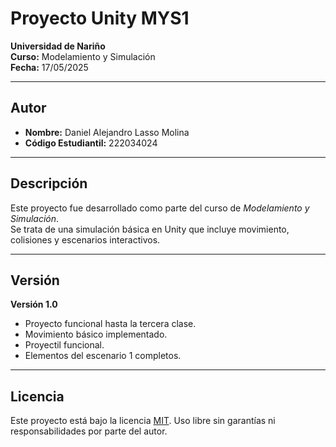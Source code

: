 # Proyecto Unity MYS1

**Universidad de Nariño**  
**Curso:** Modelamiento y Simulación  
**Fecha:** 17/05/2025  

---

## Autor

- **Nombre:** Daniel Alejandro Lasso Molina  
- **Código Estudiantil:** 222034024 

---

## Descripción

Este proyecto fue desarrollado como parte del curso de *Modelamiento y Simulación*.  
Se trata de una simulación básica en Unity que incluye movimiento, colisiones y escenarios interactivos.

---

## Versión

**Versión 1.0**  
- Proyecto funcional hasta la tercera clase.
- Movimiento básico implementado.
- Proyectil funcional.
- Elementos del escenario 1 completos.

---

## Licencia

Este proyecto está bajo la licencia [MIT](LICENSE). Uso libre sin garantías ni responsabilidades por parte del autor.


